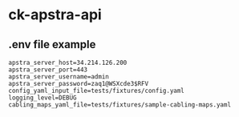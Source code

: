 # ck-apstra-api


## .env file example

```
apstra_server_host=34.214.126.200
apstra_server_port=443
apstra_server_username=admin
apstra_server_password=zaq1@WSXcde3$RFV
config_yaml_input_file=tests/fixtures/config.yaml
logging_level=DEBUG
cabling_maps_yaml_file=tests/fixtures/sample-cabling-maps.yaml
```